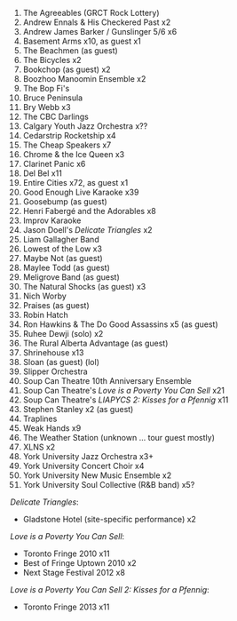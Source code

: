 1. The Agreeables (GRCT Rock Lottery)
1. Andrew Ennals & His Checkered Past x2
1. Andrew James Barker / Gunslinger 5/6 x6
1. Basement Arms x10, as guest x1
1. The Beachmen (as guest)
1. The Bicycles x2
1. Bookchop (as guest) x2
1. Boozhoo Manoomin Ensemble x2
1. The Bop Fi's
1. Bruce Peninsula
1. Bry Webb x3
1. The CBC Darlings
1. Calgary Youth Jazz Orchestra x??
1. Cedarstrip Rocketship x4
1. The Cheap Speakers x7
1. Chrome & the Ice Queen x3
1. Clarinet Panic x6
1. Del Bel x11
1. Entire Cities x72, as guest x1
1. Good Enough Live Karaoke x39
1. Goosebump (as guest)
1. Henri Fabergé and the Adorables x8
1. Improv Karaoke
1. Jason Doell's _Delicate Triangles_ x2
1. Liam Gallagher Band
1. Lowest of the Low x3
1. Maybe Not (as guest)
1. Maylee Todd (as guest)
1. Meligrove Band (as guest)
1. The Natural Shocks (as guest) x3
1. Nich Worby
1. Praises (as guest)
1. Robin Hatch
1. Ron Hawkins & The Do Good Assassins x5 (as guest)
1. Ruhee Dewji (solo) x2
1. The Rural Alberta Advantage (as guest)
1. Shrinehouse x13
1. Sloan (as guest) (lol)
1. Slipper Orchestra
1. Soup Can Theatre 10th Anniversary Ensemble
1. Soup Can Theatre's _Love is a Poverty You Can Sell_ x21
1. Soup Can Theatre's _LIAPYCS 2: Kisses for a Pfennig_ x11
1. Stephen Stanley x2 (as guest)
1. Traplines
1. Weak Hands x9
1. The Weather Station (unknown ... tour guest mostly)
1. XLNS x2
1. York University Jazz Orchestra x3+
1. York University Concert Choir x4
1. York University New Music Ensemble x2
1. York University Soul Collective (R&B band) x5?

_Delicate Triangles_:

- Gladstone Hotel (site-specific performance) x2

_Love is a Poverty You Can Sell_:

- Toronto Fringe 2010 x11
- Best of Fringe Uptown 2010 x2
- Next Stage Festival 2012 x8

_Love is a Poverty You Can Sell 2: Kisses for a Pfennig_:

- Toronto Fringe 2013 x11
